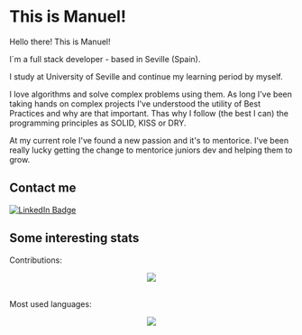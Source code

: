 <h1>This is Manuel!</h1>
<div id="bio">
<p>Hello there! This is Manuel!</p>
<p>I´m a full stack developer - based in Seville (Spain).</p>
<p>I study at University of Seville and continue my learning period by myself.</p>
<p>I love algorithms and solve complex problems using them. As long I've been taking hands on complex projects I've understood the utility of Best Practices and why are that important. Thas why I follow (the best I can) the programming principles as SOLID, KISS or DRY.</p>
<p>At my current role I've found a new passion and it's to mentorice. I've been really lucky getting the change to mentorice juniors dev and helping them to grow.</p>
</div>
<div id="badges">
  <h2>Contact me</h2>
  <a href="https://www.linkedin.com/in/manuelc-perez" target="_blank">
    <img src="https://img.shields.io/badge/LinkedIn-blue?style=for-the-badge&logo=linkedin&logoColor=white" alt="LinkedIn Badge"/>
  </a>
</div>
<div>
  <h2>Some interesting stats</h2>
  <span>Contributions:</span>
  <br/>
  <p align="center">
  <a href="https://git.io/streak-stats"><img src="https://github-readme-streak-stats.herokuapp.com?user=manelcecs&theme=dark&hide_border=true&date_format=M%20j%5B%2C%20Y%5D"/></a>
</p>
  <br/>
  <span>Most used languages:</span>
  <br/>
  <p align="center">
  <a href="https://github.com/anuraghazra/github-readme-stats">
    <img src="https://github-readme-stats.vercel.app/api/top-langs/?username=manelcecs&layout=compact&theme=vision-friendly-dark">
  </a>

  </p>
  </div>
